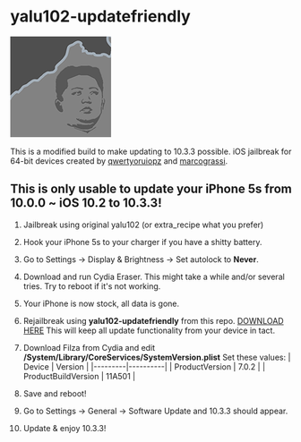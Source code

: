 # yalu102-updatefriendly

![Yalu logo](https://github.com/kpwn/yalu102/blob/master/yalu102/Assets.xcassets/AppIcon.appiconset/AppIcon60x60@3x.png?raw=true)

This is a modified build to make updating to 10.3.3 possible.
iOS jailbreak for 64-bit devices created by [qwertyoruiopz](https://twitter.com/qwertyoruiopz) and [marcograssi](marcograss).

## This is only usable to update your iPhone 5s from 10.0.0 ~ iOS 10.2 to 10.3.3!
1. Jailbreak using original yalu102 (or extra_recipe what you prefer)
2. Hook your iPhone 5s to your charger if you have a shitty battery.
3. Go to Settings -> Display & Brightness -> Set autolock to __Never__.
4. Download and run Cydia Eraser. This might take a while and/or several tries. Try to reboot if it's not working.
5. Your iPhone is now stock, all data is gone.
6. Rejailbreak using __yalu102-updatefriendly__ from this repo. [DOWNLOAD HERE](https://github.com/KirovAir/yalu102-updatefriendly/raw/master/yalu102-updatefriendly.ipa) This will keep all update functionality from your device in tact.
7. Download Filza from Cydia and edit __/System/Library/CoreServices/SystemVersion.plist__
Set these values:
| Device | Version |
|---------|----------|
| ProductVersion  | 7.0.2 |
| ProductBuildVersion  | 11A501 |

8. Save and reboot!
9. Go to Settings -> General -> Software Update and 10.3.3 should appear.
10. Update & enjoy 10.3.3!

